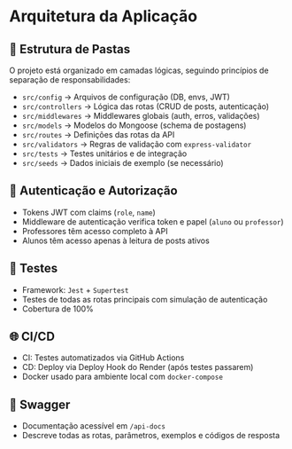 # Arquitetura da Aplicação

## 🧱 Estrutura de Pastas

O projeto está organizado em camadas lógicas, seguindo princípios de separação de responsabilidades:

- `src/config` → Arquivos de configuração (DB, envs, JWT)
- `src/controllers` → Lógica das rotas (CRUD de posts, autenticação)
- `src/middlewares` → Middlewares globais (auth, erros, validações)
- `src/models` → Modelos do Mongoose (schema de postagens)
- `src/routes` → Definições das rotas da API
- `src/validators` → Regras de validação com `express-validator`
- `src/tests` → Testes unitários e de integração
- `src/seeds` → Dados iniciais de exemplo (se necessário)

## 🔐 Autenticação e Autorização

- Tokens JWT com claims (`role`, `name`)
- Middleware de autenticação verifica token e papel (`aluno` ou `professor`)
- Professores têm acesso completo à API
- Alunos têm acesso apenas à leitura de posts ativos

## 🧪 Testes

- Framework: `Jest` + `Supertest`
- Testes de todas as rotas principais com simulação de autenticação
- Cobertura de 100%

## 🌐 CI/CD

- CI: Testes automatizados via GitHub Actions
- CD: Deploy via Deploy Hook do Render (após testes passarem)
- Docker usado para ambiente local com `docker-compose`

## 🧩 Swagger

- Documentação acessível em `/api-docs`
- Descreve todas as rotas, parâmetros, exemplos e códigos de resposta
